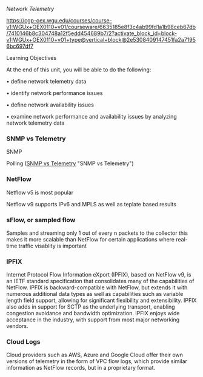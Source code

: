 *Network Telemetry*

https://cgp-oex.wgu.edu/courses/course-v1:WGUx+OEX0110+v01/courseware/6635185e8f3c4ab99fd1a1b98ceb67db/7410146b8c304748a12f5edd454689b7/2?activate_block_id=block-v1:WGUx+OEX0110+v01+type@vertical+block@2e5308409147451fa2a71956bc697df7

Learning Objectives

At the end of this unit, you will be able to do the following:

•	define network telemetry data

•	identify network performance issues

•	define network availability issues

•	examine network performance and availability issues by analyzing network telemetry data


### SNMP vs Telemetry

SNMP

Polling 
([SNMP vs Telemetry](https://cdn.ttgtmedia.com/rms/onlineImages/networking-telemetry_vs_snmp-f.png?raw=true) "SNMP vs Telemetry")

### NetFlow

Netflow v5 is most popular

Netflow v9 supports IPv6 and MPLS as well as teplate based results


### sFlow, or sampled flow

 Samples and streaming only 1 out of every n packets to the collector this makes it more scalable than NetFlow for certain applications where real-time traffic visablity is important

### IPFIX

Internet Protocol Flow Information eXport (IPFIX), based on NetFlow v9, is an IETF standard specification that consolidates many of the capabilities of NetFlow. IPFIX is backward-compatible with NetFlow, but extends it with numerous additional data types as well as capabilities such as variable length field support, allowing for significant flexibility and extensibility. 
IPFIX also adds in support for SCTP as the underlying transport, enabling congestion avoidance and bandwidth optimization. IPFIX enjoys wide acceptance in the industry, with support from most major networking vendors.


### Cloud Logs

Cloud providers such as AWS, Azure and Google Cloud offer their own versions of telemetry in the form of VPC flow logs, which provide similar information as NetFlow records, but in a proprietary format.
